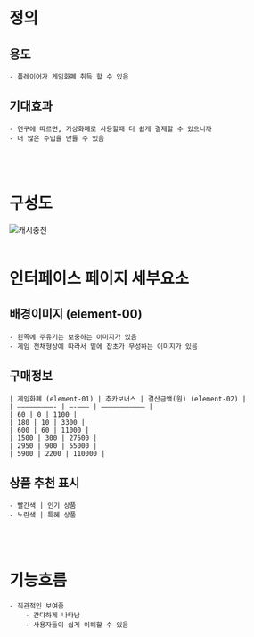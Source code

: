 # 정의
  ## 용도
	- 플레이어가 게임화폐 취득 할 수 있음
  
  ## 기대효과
	- 연구에 따르면, 가상화폐로 사용할때 더 쉽게 결제할 수 있으니까
	- 더 많은 수입을 만들 수 있음
<br>
<br>

# 구성도
![캐시충천](https://scontent-icn1-1.xx.fbcdn.net/v/t1.0-9/45153148_2052484811470164_2546409646495629312_o.jpg?_nc_cat=109&_nc_ht=scontent-icn1-1.xx&oh=7aab07128c9e612be6bcc07326274455&oe=5C4960D9)
<br>
<br>

# 인터페이스 페이지 세부요소
  ## 배경이미지 (element-00)
	- 왼쪽에 주유기는 보충하는 이미지가 있음
	- 게임 전채형상에 따라서 밑에 잡초가 무성하는 이미지가 있음
  ## 구매정보

	| 게임화폐 (element-01) | 추카보너스 | 결산금액(원) (element-02) |
	| —————————- | —-——— | ——————————— |
	| 60 | 0 | 1100 |
	| 180 | 10 | 3300 |
	| 600 | 60 | 11000 |
	| 1500 | 300 | 27500 |
	| 2950 | 900 | 55000 |
	| 5900 | 2200 | 110000 |

  ## 상품 추천 표시
	- 빨간색 | 인기 상품
	- 노란색 | 특혜 상품

<br>
<br>


# 기능흐름
	- 직관적인 보여줌
		- 간다하게 나타남
		- 사용자들이 쉽게 이해할 수 있음